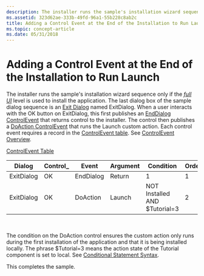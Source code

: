 ```yaml
---
description: The installer runs the sample's installation wizard sequence only if the full UI level is used to install the application.
ms.assetid: 323d62ae-333b-49fd-96a1-55b228c8ab2c
title: Adding a Control Event at the End of the Installation to Run Launch
ms.topic: concept-article
ms.date: 05/31/2018
---
```


# Adding a Control Event at the End of the Installation to Run Launch

The installer runs the sample's installation wizard sequence only if the [*full UI*](f-gly.md) level is used to install the application. The last dialog box of the sample dialog sequence is an [Exit Dialog](exit-dialog.md) named ExitDialog. When a user interacts with the OK button on ExitDialog, this first publishes an [EndDialog ControlEvent](enddialog-controlevent.md) that returns control to the installer. The control then publishes a [DoAction ControlEvent](doaction-controlevent.md) that runs the Launch custom action. Each control event requires a record in the [ControlEvent table](controlevent-table.md). See [ControlEvent Overview](controlevent-overview.md).

[ControlEvent Table](controlevent-table.md)



| Dialog     | Control\_ | Event     | Argument | Condition                     | Ordering |
|------------|-----------|-----------|----------|-------------------------------|----------|
| ExitDialog | OK        | EndDialog | Return   | 1                             | 1        |
| ExitDialog | OK        | DoAction  | Launch   | NOT Installed AND $Tutorial=3 | 2        |



 

The condition on the DoAction control ensures the custom action only runs during the first installation of the application and that it is being installed locally. The phrase $Tutorial=3 means the action state of the Tutorial component is set to local. See [Conditional Statement Syntax](conditional-statement-syntax.md).

This completes the sample.

 

 



